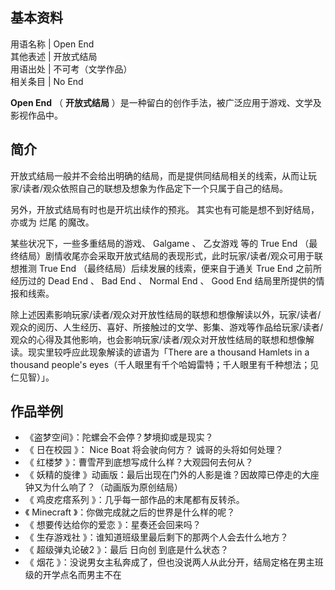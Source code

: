 **基本资料**  
---  
用语名称  |  Open End   
其他表述  |  开放式结局   
用语出处  |  不可考（文学作品）   
相关条目  |  No End   
  
**Open End** （ **开放式结局** ）是一种留白的创作手法，被广泛应用于游戏、文学及影视作品中。

##  简介

开放式结局一般并不会给出明确的结局，而是提供同结局相关的线索，从而让玩家/读者/观众依照自己的联想及想象为作品定下一个只属于自己的结局。

另外，开放式结局有时也是开坑出续作的预兆。  其实也有可能是想不到好结局，亦或为  烂尾  的魔改。

某些状况下，一些多重结局的游戏、  Galgame  、  乙女游戏  等的  True End
（最终结局）剧情收尾亦会采取开放式结局的表现形式，此时玩家/读者/观众可用于联想推测  True End  （最终结局）后续发展的线索，便来自于通关
True End  之前所经历过的  Dead End  、  Bad End  、  Normal End  、  Good End
结局里所提供的情报和线索。

除上述因素影响玩家/读者/观众对开放性结局的联想和想像解读以外，玩家/读者/观众的阅历、人生经历、喜好、所接触过的文学、影集、游戏等作品给玩家/读者/观众的心得及其他影响，也会影响玩家/读者/观众对开放性结局的联想和想像解读。现实里较呼应此现象解读的谚语为「There
are a thousand Hamlets in a thousand people's
eyes（千人眼里有千个哈姆雷特；千人眼里有千种想法；见仁见智）」。

##  作品举例

  * 《盗梦空间》：陀螺会不会停？梦境抑或是现实？ 
  * 《  日在校园  》：  Nice Boat  将会驶向何方？  诚哥的头将如何处理？ 
  * 《  红楼梦  》：曹雪芹到底想写成什么样？大观园何去何从？ 
  * 《  妖精的旋律  》动画版：最后出现在门外的人影是谁？因故障已停走的大座钟又为什么响了？（动画版为原创结局） 
  * 《  鸡皮疙瘩系列  》：几乎每一部作品的末尾都有反转杀。 
  * 《  Minecraft  》：你做完成就之后的世界是什么样的呢？ 
  * 《  想要传达给你的爱恋  》：星奏还会回来吗？ 
  * 《  生存游戏社  》：谁知道班级里最后剩下的那两个人会去什么地方？ 
  * 《  超级弹丸论破2  》：最后  日向创  到底是什么状态？ 
  * 《  烟花  》：没说男女主私奔成了，但也没说两人从此分开，结局定格在男主班级的开学点名而男主不在 

  


